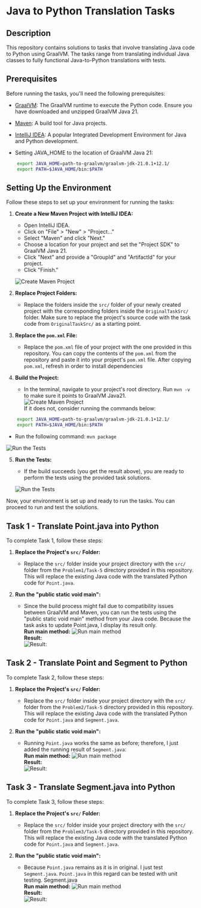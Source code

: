 # Java to Python Translation Tasks

## Description

This repository contains solutions to tasks that involve translating Java code to Python using GraalVM. The tasks range from translating individual Java classes to fully functional Java-to-Python translations with tests.

## Prerequisites

Before running the tasks, you'll need the following prerequisites:

- [GraalVM](https://www.graalvm.org/downloads): The GraalVM runtime to execute the Python code. Ensure you have downloaded and unzipped GraalVM Java 21.

- [Maven](https://maven.apache.org/docs/3.8.6/release-notes.html): A build tool for Java projects.

- [IntelliJ IDEA](https://www.jetbrains.com/idea/download/): A popular Integrated Development Environment for Java and Python development.

- Setting JAVA_HOME to the location of GraalVM Java 21:
```bash
    export JAVA_HOME=path-to-graalvm/graalvm-jdk-21.0.1+12.1/ 
    export PATH=$JAVA_HOME/bin:$PATH
```

## Setting Up the Environment

Follow these steps to set up your environment for running the tasks:

1. **Create a New Maven Project with IntelliJ IDEA:**

   - Open IntelliJ IDEA.
   - Click on "File" > "New" > "Project..."
   - Select "Maven" and click "Next."
   - Choose a location for your project and set the "Project SDK" to GraalVM Java 21.
   - Click "Next" and provide a "GroupId" and "ArtifactId" for your project.
   - Click "Finish."

   ![Create Maven Project](SCREENSHOTS/create_maven_project.png)

2. **Replace Project Folders:**

   - Replace the folders inside the `src/` folder of your newly created project with the corresponding folders inside the `OriginalTaskSrc/` folder. Make sure to replace the project's source code with the task code from `OriginalTaskSrc/` as a starting point.

3. **Replace the `pom.xml` File:**

   - Replace the `pom.xml` file of your project with the one provided in this repository. You can copy the contents of the `pom.xml` from the repository and paste it into your project's `pom.xml` file. After copying `pom.xml`, refresh in order to install dependencies

4. **Build the Project:**

   - In the terminal, navigate to your project's root directory. Run `mvn -v` to make sure it points to GraalVM Java21. <br>
   ![Create Maven Project](SCREENSHOTS/mvn_version_check.png) <br>
   If it does not, consider running the commands below:
```bash
    export JAVA_HOME=path-to-graalvm/graalvm-jdk-21.0.1+12.1/ 
    export PATH=$JAVA_HOME/bin:$PATH
```

   - Run the following command: `mvn package`

   ![Run the Tests](SCREENSHOTS/run_tests.png)

5. **Run the Tests:**

   - If the build succeeds (you get the result above), you are ready to perform the tests using the provided task solutions.

   ![Run the Tests](SCREENSHOTS/run_tests.png)

Now, your environment is set up and ready to run the tasks. You can proceed to run and test the solutions.


## Task 1 - Translate Point.java into Python

To complete Task 1, follow these steps:

1. **Replace the Project's `src/` Folder:**

    - Replace the `src/` folder inside your project directory with the `src/` folder from the `Problem1/Task-5` directory provided in this repository. This will replace the existing Java code with the translated Python code for `Point.java`.

2. **Run the "public static void main":**

    - Since the build process might fail due to compatibility issues between GraalVM and Maven, you can run the tests using the "public static void main" method from your Java code. Because the task asks to update Point.java, I display its result only. <br>
    **Run main method:**
    ![Run main method](SCREENSHOTS/run_main_method.png) <br>
    **Result:** <br>
    ![Result:](SCREENSHOTS/main_run_result.png)



## Task 2 - Translate Point and Segment to Python

To complete Task 2, follow these steps:

1. **Replace the Project's `src/` Folder:**

    - Replace the `src/` folder inside your project directory with the `src/` folder from the `Problem2/Task-5` directory provided in this repository. This will replace the existing Java code with the translated Python code for `Point.java` and `Segment.java`.

2. **Run the "public static void main":**

    - Running `Point.java` works the same as before; therefore, I just added the running result of `Segment.java`: <br>
    **Run main method:**
    ![Run main method](SCREENSHOTS/segment_running_main_method.png) <br>
    **Result:** <br>
    ![Result:](SCREENSHOTS/segment_run_main_result.png)


## Task 3 - Translate Segment.java into Python

To complete Task 3, follow these steps:

1. **Replace the Project's `src/` Folder:**

    - Replace the `src/` folder inside your project directory with the `src/` folder from the `Problem3/Task-5` directory provided in this repository. This will replace the existing Java code with the translated Python code for `Point.java` and `Segment.java`.

2. **Run the "public static void main":**

    - Because `Point.java` remains as it is in original. I just test `Segment.java`. `Point.java` in this regard can be tested with unit testing.
    Segment.java <br>
    **Run main method:** 
    ![Run main method](SCREENSHOTS/semment_task3_main.png) <br>
    **Result:** <br>
    ![Result:](SCREENSHOTS/segment_task3_run_result.png)

